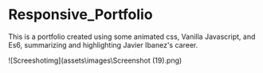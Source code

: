 # Responsive_Portfolio

This is a portfolio created using some animated css, Vanilla Javascript, and Es6, summarizing and highlighting Javier Ibanez's career. 

![Screeshotimg](assets\images\Screenshot (19).png)



